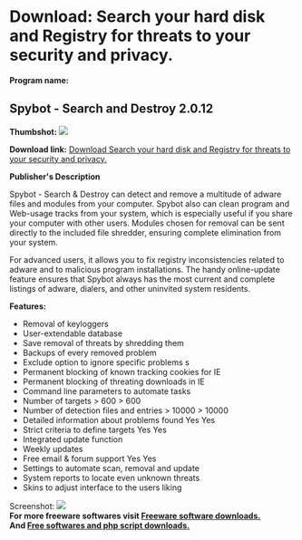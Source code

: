 # Download: Search your hard disk and Registry for threats to your security and privacy.

**Program name:**

## Spybot - Search and Destroy 2.0.12

  
**Thumbshot:** ![](http://www.freewarefiles.com/screenshot/spybot16_md.gif)   
  
**Download link:** [Download Search your hard disk and Registry for threats to your security and privacy.](http://freesoftwares.boysofts.com/Spybot---Search-And-Destroy_program_7280.html)  
  


**Publisher's Description**  
  


Spybot - Search & Destroy can detect and remove a multitude of adware files and modules from your computer. Spybot also can clean program and Web-usage tracks from your system, which is especially useful if you share your computer with other users. Modules chosen for removal can be sent directly to the included file shredder, ensuring complete elimination from your system. 

For advanced users, it allows you to fix registry inconsistencies related to adware and to malicious program installations. The handy online-update feature ensures that Spybot always has the most current and complete listings of adware, dialers, and other uninvited system residents. 

**Features:**

  * Removal of keyloggers 
  * User-extendable database 
  * Save removal of threats by shredding them 
  * Backups of every removed problem 
  * Exclude option to ignore specific problems s 
  * Permanent blocking of known tracking cookies for IE 
  * Permanent blocking of threating downloads in IE 
  * Command line parameters to automate tasks 
  * Number of targets > 600 > 600 
  * Number of detection files and entries > 10000 > 10000 
  * Detailed information about problems found Yes Yes 
  * Strict criteria to define targets Yes Yes 
  * Integrated update function 
  * Weekly updates 
  * Free email & forum support Yes Yes 
  * Settings to automate scan, removal and update 
  * System reports to locate even unknown threats 
  * Skins to adjust interface to the users liking 

  
  
Screenshot: ![](http://www.freewarefiles.com/screenshot/spybot16.gif)   
**For more freeware softwares visit [Freeware software downloads.](http://freesoftwares.boysofts.com/)**   
**And [Free softwares and php script downloads.](http://www.boysofts.com/)**
